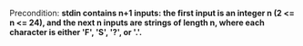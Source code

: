 Precondition: **stdin contains n+1 inputs: the first input is an integer n (2 <= n <= 24), and the next n inputs are strings of length n, where each character is either 'F', 'S', '?', or '.'.**